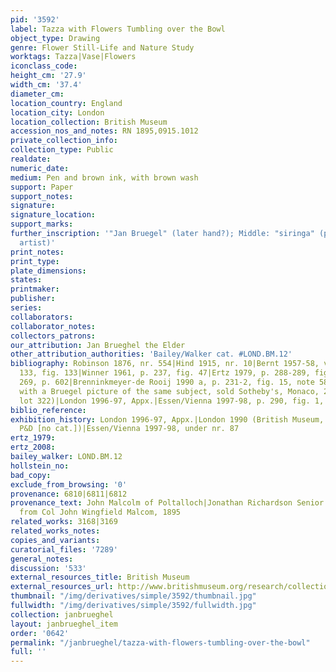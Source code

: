 ```yaml
---
pid: '3592'
label: Tazza with Flowers Tumbling over the Bowl
object_type: Drawing
genre: Flower Still-Life and Nature Study
worktags: Tazza|Vase|Flowers
iconclass_code:
height_cm: '27.9'
width_cm: '37.4'
diameter_cm:
location_country: England
location_city: London
location_collection: British Museum
accession_nos_and_notes: RN 1895,0915.1012
private_collection_info:
collection_type: Public
realdate:
numeric_date:
medium: Pen and brown ink, with brown wash
support: Paper
support_notes:
signature:
signature_location:
support_marks:
further_inscription: '"Jan Bruegel" (later hand?); Middle: "siringa" (probably by
  artist)'
print_notes:
print_type:
plate_dimensions:
states:
printmaker:
publisher:
series:
collaborators:
collaborator_notes:
collectors_patrons:
our_attribution: Jan Brueghel the Elder
other_attribution_authorities: 'Bailey/Walker cat. #LOND.BM.12'
bibliography: Robinson 1876, nr. 554|Hind 1915, nr. 10|Bernt 1957-58, vol. 1, nr.
  133, fig. 133|Winner 1961, p. 237, fig. 47|Ertz 1979, p. 288-289, fig. 358, nr.
  269, p. 602|Brenninkmeyer-de Rooij 1990 a, p. 231-2, fig. 15, note 58 (compares
  with a Bruegel picture of the same subject, sold Sotheby's, Monaco, 2 December 1989,
  lot 322)|London 1996-97, Appx.|Essen/Vienna 1997-98, p. 290, fig. 1,  nr. 87
biblio_reference:
exhibition_history: London 1996-97, Appx.|London 1990 (British Museum, Treasures of
  P&D [no cat.])|Essen/Vienna 1997-98, under nr. 87
ertz_1979:
ertz_2008:
bailey_walker: LOND.BM.12
hollstein_no:
bad_copy:
exclude_from_browsing: '0'
provenance: 6810|6811|6812
provenance_text: John Malcolm of Poltalloch|Jonathan Richardson Senior (L.2184)|purchased
  from Col John Wingfield Malcom, 1895
related_works: 3168|3169
related_works_notes:
copies_and_variants:
curatorial_files: '7289'
general_notes:
discussion: '533'
external_resources_title: British Museum
external_resources_url: http://www.britishmuseum.org/research/collection_online/collection_object_details.aspx
thumbnail: "/img/derivatives/simple/3592/thumbnail.jpg"
fullwidth: "/img/derivatives/simple/3592/fullwidth.jpg"
collection: janbrueghel
layout: janbrueghel_item
order: '0642'
permalink: "/janbrueghel/tazza-with-flowers-tumbling-over-the-bowl"
full: ''
---
```

